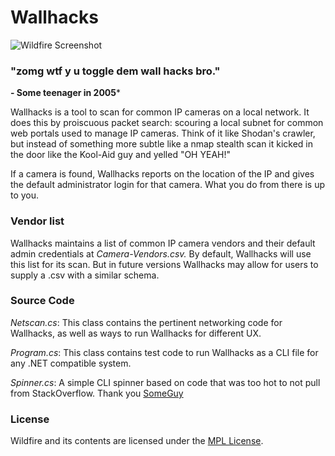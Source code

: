 # Wallhacks
![Wildfire Screenshot](wildfire.gif)

### "zomg wtf y u toggle dem wall hacks bro."
**- Some teenager in 2005***

Wallhacks is a tool to scan for common IP cameras on a local network. It does this by proiscuous packet search: scouring a local subnet for common web portals used to manage IP cameras. Think of it like Shodan's crawler, but instead of something more subtle like a nmap stealth scan it kicked in the door like the Kool-Aid guy and yelled "OH YEAH!"

If a camera is found, Wallhacks reports on the location of the IP and gives the default administrator login for that camera. What you do from there is up to you.

### Vendor list

Wallhacks maintains a list of common IP camera vendors and their default admin credentials at *Camera-Vendors.csv.* By default, Wallhacks will use this list for its scan. But in future versions Wallhacks may allow for users to supply a .csv with a similar schema. 

### Source Code

*Netscan.cs*: This class contains the pertinent networking code for Wallhacks, as well as ways to run Wallhacks for different UX. 

*Program.cs*: This class contains test code to run Wallhacks as a CLI file for any .NET compatible system. 

*Spinner.cs*: A simple CLI spinner based on code that was too hot to not pull from StackOverflow. Thank you [SomeGuy](https://stackoverflow.com/users/910348/thisguy)

### License

Wildfire and its contents are licensed under the [MPL License](https://www.mozilla.org/en-US/MPL/2.0/). 
